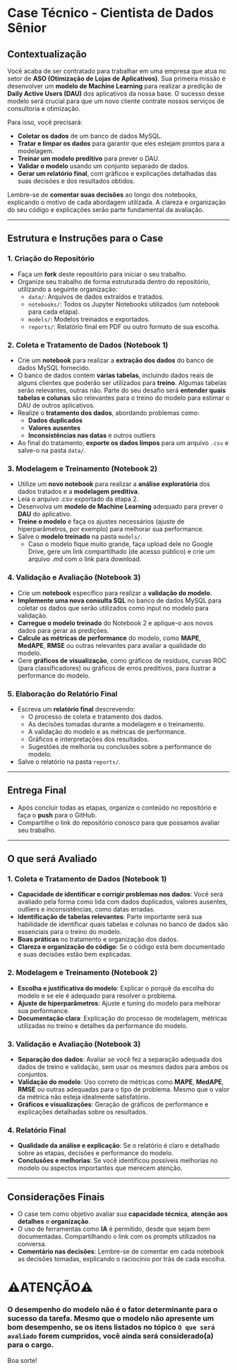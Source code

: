 # Case Técnico - Cientista de Dados Sênior

## Contextualização

Você acaba de ser contratado para trabalhar em uma empresa que atua no setor de **ASO (Otimização de Lojas de Aplicativos)**. Sua primeira missão é desenvolver um **modelo de Machine Learning** para realizar a predição de **Daily Active Users (DAU)** dos aplicativos da nossa base. O sucesso desse modelo será crucial para que um novo cliente contrate nossos serviços de consultoria e otimização.

Para isso, você precisará:

- **Coletar os dados** de um banco de dados MySQL.
- **Tratar e limpar os dados** para garantir que eles estejam prontos para a modelagem.
- **Treinar um modelo preditivo** para prever o DAU.
- **Validar o modelo** usando um conjunto separado de dados.
- **Gerar um relatório final**, com gráficos e explicações detalhadas das suas decisões e dos resultados obtidos.

Lembre-se de **comentar suas decisões** ao longo dos notebooks, explicando o motivo de cada abordagem utilizada. A clareza e organização do seu código e explicações serão parte fundamental da avaliação.

---

## Estrutura e Instruções para o Case

### 1. Criação do Repositório
- Faça um **fork** deste repositório para iniciar o seu trabalho.
- Organize seu trabalho de forma estruturada dentro do repositório, utilizando a seguinte organização:
  - `data/`: Arquivos de dados extraídos e tratados.
  - `notebooks/`: Todos os Jupyter Notebooks utilizados (um notebook para cada etapa).
  - `models/`: Modelos treinados e exportados.
  - `reports/`: Relatório final em PDF ou outro formato de sua escolha.

### 2. Coleta e Tratamento de Dados (Notebook 1)
- Crie um **notebook** para realizar a **extração dos dados** do banco de dados MySQL fornecido.
- O banco de dados contém **várias tabelas**, incluindo dados reais de alguns clientes que poderão ser utilizados para **treino**. Algumas tabelas serão relevantes, outras não. Parte do seu desafio será **entender quais tabelas e colunas** são relevantes para o treino do modelo para estimar o DAU de outros aplicativos.
- Realize o **tratamento dos dados**, abordando problemas como:
  - **Dados duplicados**
  - **Valores ausentes**
  - **Inconsistências nas datas** e outros outliers
- Ao final do tratamento, **exporte os dados limpos** para um arquivo `.csv` e salve-o na pasta `data/`.

### 3. Modelagem e Treinamento (Notebook 2)
- Utilize um **novo notebook** para realizar a **análise exploratória** dos dados tratados e a **modelagem preditiva**.
- Leia o arquivo .csv exportado da etapa 2.
- Desenvolva um **modelo de Machine Learning** adequado para prever o **DAU** do aplicativo.
- **Treine o modelo** e faça os ajustes necessários (ajuste de hiperparâmetros, por exemplo) para melhorar sua performance.
- Salve o **modelo treinado** na pasta `models/`. 
    - Caso o modelo fique muito grande, faça upload dele no Google Drive, gere um link compartilhado (de acesso público) e crie um arquivo .md com o link para download.

### 4. Validação e Avaliação (Notebook 3)
- Crie um **notebook** específico para realizar a **validação do modelo**.
- **Implemente uma nova consulta SQL** no banco de dados MySQL para coletar os dados que serão utilizados como input no modelo para validação.
- **Carregue o modelo treinado** do Notebook 2 e aplique-o aos novos dados para gerar as predições.
- **Calcule as métricas de performance** do modelo, como **MAPE**, **MedAPE**, **RMSE** ou outras relevantes para avaliar a qualidade do modelo.
- Gere **gráficos de visualização**, como gráficos de resíduos, curvas ROC (para classificadores) ou gráficos de erros preditivos, para ilustrar a performance do modelo.
  
### 5. Elaboração do Relatório Final
- Escreva um **relatório final** descrevendo:
  - O processo de coleta e tratamento dos dados.
  - As decisões tomadas durante a modelagem e o treinamento.
  - A validação do modelo e as métricas de performance.
  - Gráficos e interpretações dos resultados.
  - Sugestões de melhoria ou conclusões sobre a performance do modelo.
- Salve o relatório na pasta `reports/`.

---

## Entrega Final
- Após concluir todas as etapas, organize o conteúdo no repositório e faça o **push** para o GitHub.
- Compartilhe o link do repositório conosco para que possamos avaliar seu trabalho.

---

## O que será Avaliado

### 1. **Coleta e Tratamento de Dados (Notebook 1)**
- **Capacidade de identificar e corrigir problemas nos dados**: Você será avaliado pela forma como lida com dados duplicados, valores ausentes, outliers e inconsistências, como datas erradas.
- **Identificação de tabelas relevantes**: Parte importante será sua habilidade de identificar quais tabelas e colunas no banco de dados são essenciais para o treino do modelo.
- **Boas práticas** no tratamento e organização dos dados.
- **Clareza e organização do código**: Se o código está bem documentado e suas decisões estão bem explicadas.

### 2. **Modelagem e Treinamento (Notebook 2)**
- **Escolha e justificativa do modelo**: Explicar o porquê da escolha do modelo e se ele é adequado para resolver o problema.
- **Ajuste de hiperparâmetros**: Ajuste e tuning do modelo para melhorar sua performance.
- **Documentação clara**: Explicação do processo de modelagem, métricas utilizadas no treino e detalhes da performance do modelo.
  
### 3. **Validação e Avaliação (Notebook 3)**
- **Separação dos dados**: Avaliar se você fez a separação adequada dos dados de treino e validação, sem usar os mesmos dados para ambos os conjuntos.
- **Validação do modelo**: Uso correto de métricas como **MAPE**, **MedAPE**, **RMSE** ou outras adequadas para o tipo de problema. Mesmo que o valor da métrica não esteja idealmente satisfatório.
- **Gráficos e visualizações**: Geração de gráficos de performance e explicações detalhadas sobre os resultados.
  
### 4. **Relatório Final**
- **Qualidade da análise e explicação**: Se o relatório é claro e detalhado sobre as etapas, decisões e performance do modelo.
- **Conclusões e melhorias**: Se você identificou possíveis melhorias no modelo ou aspectos importantes que merecem atenção.

---

## Considerações Finais
- O case tem como objetivo avaliar sua **capacidade técnica**, **atenção aos detalhes** e **organização**.
- O uso de ferramentas como **IA** é permitido, desde que sejam bem documentadas. Compartilhando o link com os prompts utilizados na conversa.
- **Comentário nas decisões**: Lembre-se de comentar em cada notebook as decisões tomadas, explicando o raciocínio por trás de cada escolha.

# ⚠️ATENÇÃO⚠️
### O desempenho do modelo **não é** o fator determinante para o sucesso da tarefa. Mesmo que o modelo não apresente um bom desempenho, se os itens listados no tópico ``O que será avaliado`` forem cumpridos, você ainda será considerado(a) para o cargo.
Boa sorte!
